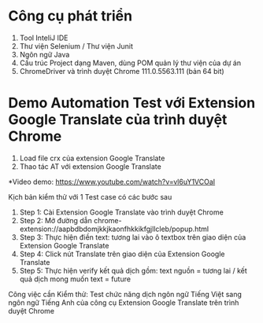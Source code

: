 # Công cụ phát triển
1. Tool InteliJ IDE
2. Thư viện Selenium / Thư viện Junit
3. Ngôn ngữ Java
4. Cấu trúc Project dạng Maven, dùng POM quản lý thư viện của dự án
5. ChromeDriver và trình duyệt Chrome 111.0.5563.111 (bản 64 bit) 

# Demo Automation Test với Extension Google Translate của trình duyệt Chrome
1. Load file crx của extension Google Translate
2. Thao tác AT với extension Google Translate

*Video demo: https://www.youtube.com/watch?v=vl6uY1VCOaI

Kịch bản kiểm thử với 1 Test case có các bước sau
1. Step 1: Cài Extension Google Translate vào trình duyệt Chrome
2. Step 2: Mở đường dẫn chrome-extension://aapbdbdomjkkjkaonfhkkikfgjllcleb/popup.html 
3. Step 3: Thực hiện điền text: tương lai vào ô textbox trên giao diện của Extension Google Translate
4. Step 4: Click nút Translate trên giao diện của Extension Google Translate
5. Step 5: Thực hiện verify kết quả dịch gồm: text nguồn = tương lai / kết quả dịch mong muốn text = future

Công việc cần Kiểm thử: 
Test chức năng dịch ngôn ngữ Tiếng Việt sang ngôn ngữ Tiếng Anh của công cụ Extension Google Translate trên trình duyệt Chrome
